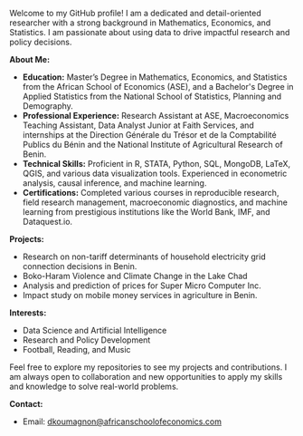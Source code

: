 Welcome to my GitHub profile! I am a dedicated and detail-oriented researcher with a strong background in Mathematics, Economics, and Statistics. I am passionate about using data to drive impactful research and policy decisions.

**About Me:**
- **Education:** Master’s Degree in Mathematics, Economics, and Statistics from the African School of Economics (ASE), and a Bachelor's Degree in Applied Statistics from the National School of Statistics, Planning and Demography.
- **Professional Experience:** Research Assistant at ASE, Macroeconomics Teaching Assistant, Data Analyst Junior at Faith Services, and internships at the Direction Générale du Trésor et de la Comptabilité Publics du Bénin and the National Institute of Agricultural Research of Benin.
- **Technical Skills:** Proficient in R, STATA, Python, SQL, MongoDB, LaTeX, QGIS, and various data visualization tools. Experienced in econometric analysis, causal inference, and machine learning.
- **Certifications:** Completed various courses in reproducible research, field research management, macroeconomic diagnostics, and machine learning from prestigious institutions like the World Bank, IMF, and Dataquest.io.

**Projects:**
- Research on non-tariff determinants of household electricity grid connection decisions in Benin.
- Boko-Haram Violence and Climate Change in the Lake Chad
- Analysis and prediction of prices for Super Micro Computer Inc.
- Impact study on mobile money services in agriculture in Benin.

**Interests:**
- Data Science and Artificial Intelligence
- Research and Policy Development
- Football, Reading, and Music

Feel free to explore my repositories to see my projects and contributions. I am always open to collaboration and new opportunities to apply my skills and knowledge to solve real-world problems.

**Contact:**
- Email: dkoumagnon@africanschoolofeconomics.com

